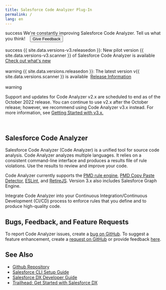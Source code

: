 ```yaml
---
title: Salesforce Code Analyzer Plug-In
permalink: /
lang: en
---
```

<div class="slds-notify slds-notify_alert slds-theme_alert-texture slds-text-heading_small slds-theme_info" role="alert">
  <span class="slds-assistive-text">success</span>
    We're constantly improving Salesforce Code Analyzer. Tell us what you think!
    &nbsp;&nbsp;
	<a href="https://research.net/r/SalesforceCA" target="_blank"><button class="slds-button slds-button_brand">Give Feedback</button></a>
</div>
<br>
<div class="slds-notify slds-notify_alert slds-theme_alert-texture slds-text-heading_small slds-theme_success" role="alert">
  <span class="slds-assistive-text">success</span>
  	{{ site.data.versions-v3.releasedon }}: New pilot version {{ site.data.versions-v3.scanner }} of Salesforce Code Analyzer is available
	&nbsp;&nbsp;
	<a href="./en/v3.x/whats-new-v3/">Check out what's new</a>
</div>
<br>
<div class="slds-notify slds-notify_alert slds-theme_alert-texture slds-text-heading_small slds-text-align_center slds-theme_warning" role="alert">
  <span class="slds-assistive-text">warning</span>
  	{{ site.data.versions.releasedon }}: The latest version v{{ site.data.versions.scanner }} is available&nbsp;&nbsp;<a href="./en/release-information/">Release Information</a>
</div>
<br>
<div class="slds-notify slds-notify_alert slds-theme_alert-texture slds-text-heading_small slds-text-align_center slds-theme_warning" role="alert">
  <span class="slds-assistive-text">warning</span>
<p>
  	Support and updates for Code Analyzer v2.x are scheduled to end as of the October 2022 release.
  	You can continue to use v2.x after the October release; however, we recommend using Code Analyzer v3.x instead.
 	For more information, see <a href="./en/v3.x/getting-started/prerequisites/">Getting Started with v3.x.</a>
</p>
</div>
<br>

## Salesforce Code Analyzer

Salesforce Code Analyzer (Code Analyzer) is a unified tool for source code analysis. Code Analyzer analyzes multiple languages. It relies on a consistent command-line interface and produces a results file of rule violations. Use the results to review and improve your code.

Code Analyzer currently supports the [PMD rule engine](https://pmd.github.io/), [PMD Copy Paste Detector](https://pmd.github.io/latest/pmd_userdocs_cpd.html), [ESLint](https://eslint.org/), and [RetireJS](https://retirejs.github.io/retire.js/).
Version 3.x also includes Salesforce Graph Engine.

Integrate Code Analyzer into your Continuous Integration/Continuous Development (CI/CD) process to enforce rules that you define and to produce high-quality code.

## Bugs, Feedback, and Feature Requests

To report Code Analyzer issues, create a [bug on GitHub](https://github.com/forcedotcom/sfdx-scanner/issues/new?template=Bug_report.md). To suggest a feature enhancement, create a [request on GitHub](https://github.com/forcedotcom/sfdx-scanner/issues/new?template=Feature_request.md) or provide feedback [here](https://www.research.net/r/SalesforceCA).

## See Also

- [Github Repository](https://github.com/forcedotcom/sfdx-scanner)
- [Salesforce CLI Setup Guide](https://developer.salesforce.com/docs/atlas.en-us.sfdx_setup.meta/sfdx_setup)
- [Salesforce DX Developer Guide](https://developer.salesforce.com/docs/atlas.en-us.sfdx_dev.meta/sfdx_dev)
- [Trailhead: Get Started with Salesforce DX](https://trailhead.salesforce.com/trails/sfdx_get_started)
